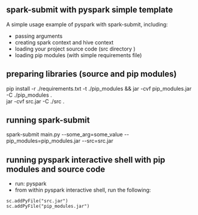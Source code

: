 ## spark-submit with pyspark simple template
A simple usage example of pyspark with spark-submit, including:  
- passing arguments
- creating spark context and hive context
- loading your project source code (src directory )
- loading pip modules (with simple requirements file) 


## preparing libraries (source and pip modules)
pip install -r ./requirements.txt -t ./pip_modules && jar -cvf pip_modules.jar -C ./pip_modules .   
jar -cvf src.jar -C ./src .   

## running spark-submit
spark-submit main.py --some_arg=some_value --pip_modules=pip_modules.jar --src=src.jar  


## running pyspark interactive shell with pip modules and source code
- run: pyspark
- from within pyspark interactive shell, run the following:
```
sc.addPyFile("src.jar")
sc.addPyFile("pip_modules.jar")
```
